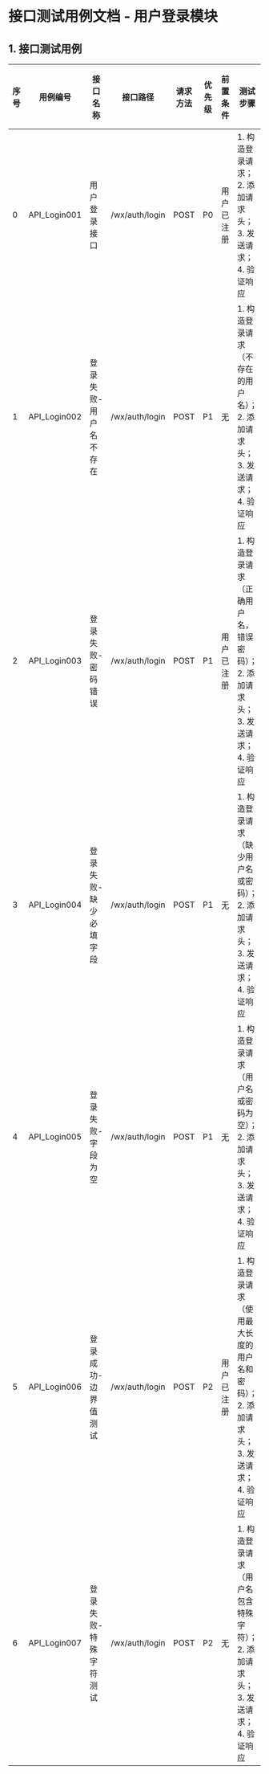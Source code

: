 # 接口测试用例文档 - 用户登录模块

## 1. 接口测试用例

|序号|用例编号|接口名称|接口路径|请求方法|优先级|前置条件|测试步骤|请求头|测试数据|预期结果|响应状态码|备注|
|---|---|---|---|---|---|---|---|---|---|---|---|---|
|0|API_Login001|用户登录接口|/wx/auth/login|POST|P0|用户已注册|1. 构造登录请求；<br>2. 添加请求头；<br>3. 发送请求；<br>4. 验证响应|Content-Type: application/json|{"username":"user123","password":"user123"}|errno=0，data包含userInfo和token，errmsg="成功"|200|获取登录凭证|
|1|API_Login002|登录失败-用户名不存在|/wx/auth/login|POST|P1|无|1. 构造登录请求（不存在的用户名）；<br>2. 添加请求头；<br>3. 发送请求；<br>4. 验证响应|Content-Type: application/json|{"username":"notexist","password":"123456"}|errno!=0，errmsg包含错误信息|4xx|验证用户名校验|
|2|API_Login003|登录失败-密码错误|/wx/auth/login|POST|P1|用户已注册|1. 构造登录请求（正确用户名，错误密码）；<br>2. 添加请求头；<br>3. 发送请求；<br>4. 验证响应|Content-Type: application/json|{"username":"user123","password":"wrongpassword"}|errno!=0，errmsg包含错误信息|4xx|验证密码校验|
|3|API_Login004|登录失败-缺少必填字段|/wx/auth/login|POST|P1|无|1. 构造登录请求（缺少用户名或密码）；<br>2. 添加请求头；<br>3. 发送请求；<br>4. 验证响应|Content-Type: application/json|{"username":"user123"}|errno!=0，errmsg包含错误信息|4xx|验证必填字段校验|
|4|API_Login005|登录失败-字段为空|/wx/auth/login|POST|P1|无|1. 构造登录请求（用户名或密码为空）；<br>2. 添加请求头；<br>3. 发送请求；<br>4. 验证响应|Content-Type: application/json|{"username":"","password":""}|errno!=0，errmsg包含错误信息|4xx|验证字段非空校验|
|5|API_Login006|登录成功-边界值测试|/wx/auth/login|POST|P2|用户已注册|1. 构造登录请求（使用最大长度的用户名和密码）；<br>2. 添加请求头；<br>3. 发送请求；<br>4. 验证响应|Content-Type: application/json|{"username":"verylongusername1234567890","password":"verylongpassword1234567890"}|errno=0，data包含userInfo和token，errmsg="成功"|200|测试边界值|
|6|API_Login007|登录失败-特殊字符测试|/wx/auth/login|POST|P2|无|1. 构造登录请求（用户名包含特殊字符）；<br>2. 添加请求头；<br>3. 发送请求；<br>4. 验证响应|Content-Type: application/json|{"username":"user@#$%^&*()","password":"user123"}|errno!=0，errmsg包含错误信息|4xx|验证特殊字符处理|